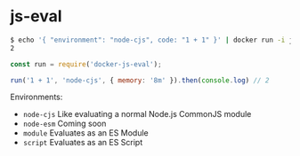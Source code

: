 # js-eval
```sh
$ echo '{ "environment": "node-cjs", code: "1 + 1" }' | docker run -i js-eval
2
```

```js
const run = require('docker-js-eval');

run('1 + 1', 'node-cjs', { memory: '8m' }).then(console.log) // 2
```

Environments:
- `node-cjs`
  Like evaluating a normal Node.js CommonJS module
- `node-esm`
  Coming soon
- `module`
  Evaluates as an ES Module
- `script`
  Evaluates as an ES Script
